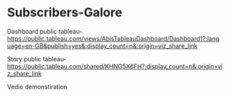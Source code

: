 # Subscribers-Galore

Dashboard public tableau-https://public.tableau.com/views/AbisTableauDashboard/Dashboard1?:language=en-GB&publish=yes&:display_count=n&:origin=viz_share_link

Story public tableau-https://public.tableau.com/shared/KHNG5X6FH?:display_count=n&:origin=viz_share_link

Vedio demonstiration
